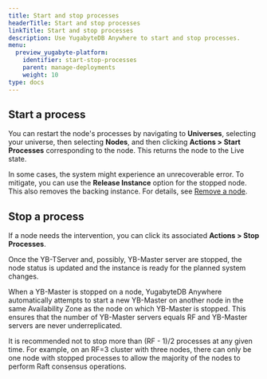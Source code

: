```yaml
---
title: Start and stop processes
headerTitle: Start and stop processes
linkTitle: Start and stop processes
description: Use YugabyteDB Anywhere to start and stop processes.
menu:
  preview_yugabyte-platform:
    identifier: start-stop-processes
    parent: manage-deployments
    weight: 10
type: docs
---
```


## Start a process

You can restart the node's processes by navigating to **Universes**, selecting your universe, then selecting **Nodes**, and then clicking **Actions > Start Processes** corresponding to the node. This returns the node to the Live state.

In some cases, the system might experience an unrecoverable error. To mitigate, you can use the **Release Instance** option for the stopped node. This also removes the backing instance. For details, see [Remove a node](../remove-nodes/).

## Stop a process

If a node needs the intervention, you can click its associated **Actions > Stop Processes**.

Once the YB-TServer and, possibly, YB-Master server are stopped, the node status is updated and the instance is ready for the planned system changes.

When a YB-Master is stopped on a node, YugabyteDB Anywhere automatically attempts to start a new YB-Master on another node in the same Availability Zone as the node on which YB-Master is stopped.  This ensures that the number of YB-Master servers equals RF and YB-Master servers are never underreplicated.

It is recommended not to stop more than (RF - 1)/2 processes at any given time. For example, on an RF=3 cluster with three nodes, there can only be one node with stopped processes to allow the majority of the nodes to perform Raft consensus operations.
